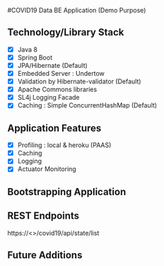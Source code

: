 #COVID19 Data BE Application (Demo Purpose)

## Technology/Library Stack
- [x] Java 8
- [x] Spring Boot
- [x] JPA/Hibernate (Default)
- [x] Embedded Server : Undertow
- [x] Validation by Hibernate-validator (Default)
- [x] Apache Commons libraries
- [x] SL4j Logging Facade
- [x] Caching : Simple ConcurrentHashMap (Default)

## Application Features
- [x] Profiling : local & heroku (PAAS) 
- [x] Caching
- [x] Logging
- [x] Actuator Monitoring

## Bootstrapping Application

## REST Endpoints

https://<<HOST>>/covid19/api/state/list

## Future Additions
